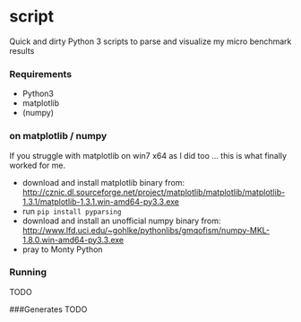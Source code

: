 script
===========

Quick and dirty Python 3 scripts to parse and visualize my micro benchmark results

### Requirements
* Python3
* matplotlib
* (numpy)


### on matplotlib / numpy
If you struggle with matplotlib on win7 x64 as I did too ... this is what finally worked for me.
* download and install matplotlib binary from: http://cznic.dl.sourceforge.net/project/matplotlib/matplotlib/matplotlib-1.3.1/matplotlib-1.3.1.win-amd64-py3.3.exe
*  run ```pip install pyparsing```
*  download and install an unofficial numpy binary from: http://www.lfd.uci.edu/~gohlke/pythonlibs/gmqofism/numpy-MKL-1.8.0.win-amd64-py3.3.exe
*  pray to Monty Python


### Running
TODO

###Generates
TODO
